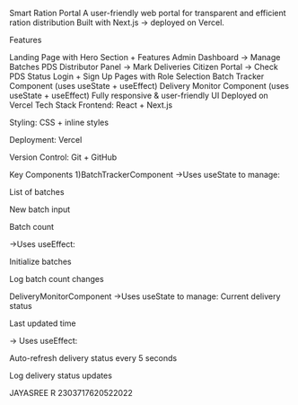 Smart Ration Portal A user-friendly web portal for transparent and efficient ration distribution Built with Next.js → deployed on Vercel.

Features

Landing Page with Hero Section + Features
Admin Dashboard → Manage Batches
PDS Distributor Panel → Mark Deliveries
Citizen Portal → Check PDS Status
Login + Sign Up Pages with Role Selection
Batch Tracker Component (uses useState + useEffect)
Delivery Monitor Component (uses useState + useEffect)
Fully responsive & user-friendly UI
Deployed on Vercel
Tech Stack Frontend: React + Next.js

Styling: CSS + inline styles

Deployment: Vercel

Version Control: Git + GitHub

Key Components 1)BatchTrackerComponent ->Uses useState to manage:

List of batches

New batch input

Batch count

->Uses useEffect:

Initialize batches

Log batch count changes

DeliveryMonitorComponent ->Uses useState to manage:
Current delivery status

Last updated time

-> Uses useEffect:

Auto-refresh delivery status every 5 seconds

Log delivery status updates

JAYASREE R 2303717620522022
